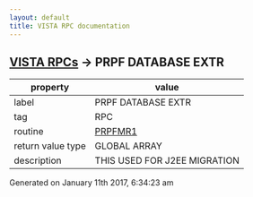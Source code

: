 ```yaml
---
layout: default
title: VISTA RPC documentation
---
```




## [VISTA RPCs](TableOfContent.md) &#8594; PRPF DATABASE EXTR 

 property | value 
--- | --- 
 label | PRPF DATABASE EXTR
 tag | RPC
 routine | [PRPFMR1](http://code.osehra.org/dox/Routine_PRPFMR1_source.html)
 return value type | GLOBAL ARRAY
 description | THIS USED FOR J2EE MIGRATION




Generated on January 11th 2017, 6:34:23 am